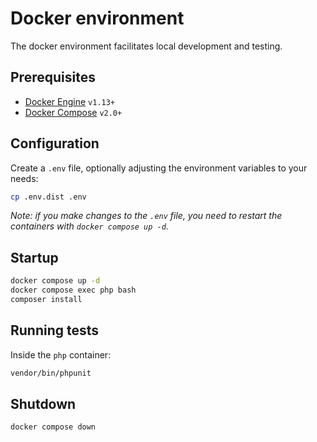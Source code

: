 # Docker environment

The docker environment facilitates local development and testing.

## Prerequisites
* [Docker Engine](https://docs.docker.com/engine/) `v1.13+`
* [Docker Compose](https://docs.docker.com/compose/) `v2.0+`

## Configuration

Create a `.env` file, optionally adjusting the environment variables to your needs:

```bash
cp .env.dist .env
```

*Note: if you make changes to the `.env` file, you need to restart the containers with `docker compose up -d`.*

## Startup

```bash
docker compose up -d
docker compose exec php bash
composer install
```

## Running tests

Inside the `php` container:

```bash
vendor/bin/phpunit
````

## Shutdown

```bash
docker compose down
```
